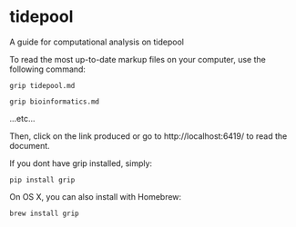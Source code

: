 # tidepool
A guide for computational analysis on tidepool

To read the most up-to-date markup files on your computer, use the following command:

```grip tidepool.md```

```grip bioinformatics.md```


...etc...

Then, click on the link produced or go to http://localhost:6419/ to read the document.

If you dont have grip installed, simply:

```pip install grip```

On OS X, you can also install with Homebrew:

```brew install grip```
